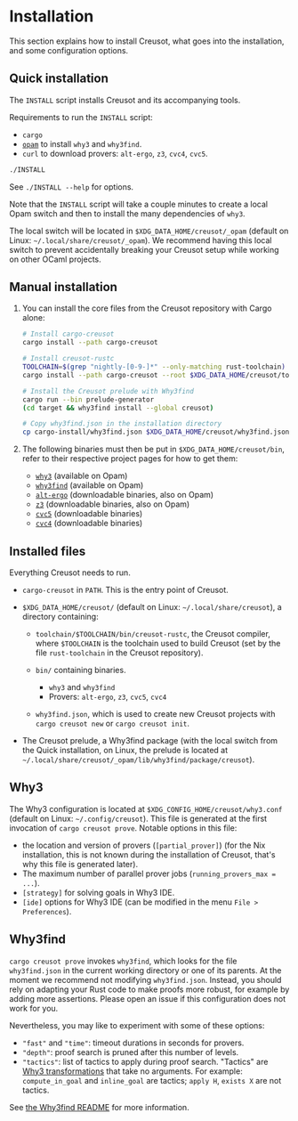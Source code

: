 # Installation

This section explains how to install Creusot, what goes into the installation,
and some configuration options.

## Quick installation

The `INSTALL` script installs Creusot and its accompanying tools.

Requirements to run the `INSTALL` script:

- `cargo`
- [`opam`](https://opam.ocaml.org/) to install `why3` and `why3find`.
- `curl` to download provers: `alt-ergo`, `z3`, `cvc4`, `cvc5`.

```sh
./INSTALL
```

See `./INSTALL --help` for options.

Note that the `INSTALL` script will take a couple minutes to create
a local Opam switch and then to install the many dependencies of `why3`.

The local switch will be located in `$XDG_DATA_HOME/creusot/_opam`
(default on Linux: `~/.local/share/creusot/_opam`). We recommend having this local
switch to prevent accidentally breaking your Creusot setup while working
on other OCaml projects.

## Manual installation

1. You can install the core files from the Creusot repository with Cargo alone:

    ```sh
    # Install cargo-creusot
    cargo install --path cargo-creusot

    # Install creusot-rustc
    TOOLCHAIN=$(grep "nightly-[0-9-]*" --only-matching rust-toolchain)
    cargo install --path cargo-creusot --root $XDG_DATA_HOME/creusot/toolchain/$TOOLCHAIN/bin

    # Install the Creusot prelude with Why3find
    cargo run --bin prelude-generator
    (cd target && why3find install --global creusot)

    # Copy why3find.json in the installation directory
    cp cargo-install/why3find.json $XDG_DATA_HOME/creusot/why3find.json
    ```

2. The following binaries must then be put in `$XDG_DATA_HOME/creusot/bin`, refer to their respective
    project pages for how to get them:

    - [`why3`](https://www.why3.org/) (available on Opam)
    - [`why3find`](https://git.frama-c.com/pub/why3find) (available on Opam)
    - [`alt-ergo`](https://alt-ergo.ocamlpro.com/) (downloadable binaries, also on Opam)
    - [`z3`](https://github.com/Z3Prover/z3) (downloadable binaries, also on Opam)
    - [`cvc5`](https://cvc5.github.io/) (downloadable binaries)
    - [`cvc4`](https://cvc4.github.io/) (downloadable binaries)

## Installed files

Everything Creusot needs to run.

- `cargo-creusot` in `PATH`. This is the entry point of Creusot.

- `$XDG_DATA_HOME/creusot/` (default on Linux: `~/.local/share/creusot`), a directory containing:

    - `toolchain/$TOOLCHAIN/bin/creusot-rustc`, the Creusot compiler, where `$TOOLCHAIN`
        is the toolchain used to build Creusot (set by the file `rust-toolchain` in the Creusot repository).

    - `bin/` containing binaries.

        - `why3` and `why3find`
        - Provers: `alt-ergo`, `z3`, `cvc5`, `cvc4`

    - `why3find.json`, which is used to create new Creusot projects with
        `cargo creusot new` or `cargo creusot init`.

- The Creusot prelude, a Why3find package
    (with the local switch from the Quick installation, on Linux,
    the prelude is located at `~/.local/share/creusot/_opam/lib/why3find/package/creusot`).

## Why3

The Why3 configuration is located at `$XDG_CONFIG_HOME/creusot/why3.conf`
(default on Linux: `~/.config/creusot`). This file is generated at the first invocation
of `cargo creusot prove`. Notable options in this file:

- the location and version of provers (`[partial_prover]`)
  (for the Nix installation, this is not known during the installation of Creusot,
  that's why this file is generated later).
- The maximum number of parallel prover jobs (`running_provers_max = ...`).
- `[strategy]` for solving goals in Why3 IDE.
- `[ide]` options for Why3 IDE (can be modified in the menu `File > Preferences`).

## Why3find

`cargo creusot prove` invokes `why3find`, which looks for the file `why3find.json` in the current working directory or one of its parents.
At the moment we recommend not modifying `why3find.json`. Instead, you should rely on adapting your Rust code to make proofs more robust, for example by adding more assertions.
Please open an issue if this configuration does not work for you.

Nevertheless, you may like to experiment with some of these options:

- `"fast"` and `"time"`: timeout durations in seconds for provers.
- `"depth"`: proof search is pruned after this number of levels.
- `"tactics"`: list of tactics to apply during proof search.
  "Tactics" are [Why3 transformations](https://www.why3.org/doc/technical.html#transformations) that take no arguments.
  For example: `compute_in_goal` and `inline_goal` are tactics; `apply H`, `exists X` are not tactics.

See [the Why3find README](https://git.frama-c.com/pub/why3find#why3find) for more information.
